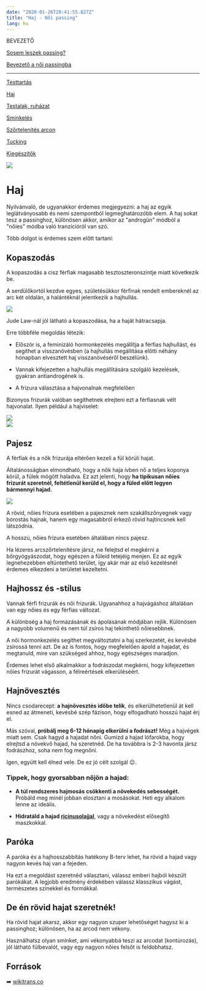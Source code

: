 ```yaml
---
date: "2020-01-26T20:41:55.827Z"
title: "Haj - Női passing"
lang: hu
---
```


<div class="floating-columns">

<div class="floating-bar">

BEVEZETŐ

[Sosem leszek passing?](/#/entry?id=sosem-leszek-passing)

[Bevezető a női passingba](/#/entry?id=feminizalas-passing)

<hr />

[Testtartás](/#/entry?id=feminizalas-testtartas)

[Haj](/#/entry?id=feminizalas-haj)

[Testalak, ruházat](/#/entry?id=feminizalas-testalak)

[Sminkelés](/#/entry?id=feminizalas-sminkeles)

[Szőrtelenítés arcon](/#/entry?id=feminizalas-arc-szortelenites)

[Tucking](/#/entry?id=feminizalas-tucking)

[Kiegészítők](/#/entry?id=feminizalas-kiegeszitok)

</div>

<div class="wiki-content">

<div class="header-image"><img src="assets/images/undraw_medical_care.svg" /></div>

# Haj

Nyilvánvaló, de ugyanakkor érdemes megjegyezni: a haj az egyik leglátványosabb és nemi szempontból legmeghatározóbb elem. A haj sokat tesz a passinghoz, különösen akkor, amikor az "androgün" módból a "nőies" módba való tranzícióról van szó.

Több dolgot is érdemes szem előtt tartani:

## Kopaszodás

A kopaszodás a cisz férfiak magasabb tesztoszteronszintje miatt következik be.

A serdülőkortól kezdve egyes, születésükkor férfinak rendelt embereknél az arc két oldalán, a halántéknál jelentkezik a hajhullás.

<div class="content-image"><img src="assets/images/jude-law.jpg" /></div>

Jude Law-nál jól látható a kopaszodása, ha a haját hátracsapja.

Erre többféle megoldás létezik:

* Először is, a feminizáló hormonkezelés megállítja a férfias hajhullást, és segíthet a visszanövésben (a hajhullás megállítása előtti néhány hónapban elvesztett haj visszanövéséről beszélünk).

* Vannak kifejezetten a hajhullás megállítására szolgáló kezelések, gyakran antiandrogének is.

* A frizura választása a hajvonalnak megfelelően

Bizonyos frizurák valóban segíthetnek elrejteni ezt a férfiasnak vélt hajvonalat. Ilyen például a hajviselet:

<div class="content-image"><img src="assets/images/feminine-hairline-1.png" /></div>

<div class="content-image"><img src="assets/images/feminine-hairline-2.png" /></div>

## Pajesz

A férfiak és a nők frizurája eltérően kezeli a fül körüli hajat.

Általánosságban elmondható, hogy a nők haja ívben nő a teljes koponya körül, a fülek mögött haladva. Ez azt jelenti, hogy **ha tipikusan nőies frizurát szeretnél, feltétlenül kerüld el, hogy a füled előtt legyen bármennyi hajad.**

<div class="content-image"><img src="assets/images/feminine-hairline-3.png" /></div>

A rövid, nőies frizura esetében a pajesznek nem szakállszőnyegnek vagy borostás hajnak, hanem egy magasabbról érkező rövid hajtincsnek kell látszódnia.

A hosszú, nőies frizura esetében általában nincs pajesz. 

Ha lézeres arcszőrtelenítésre jársz, ne felejtsd el megkérni a bőrgyógyászodat, hogy egészen a füleid tetejéig menjen. Ez az egyik legnehezebben eltüntethető terület, így akár már az első kezelésnél érdemes elkezdeni a területet kezeltetni.

## Hajhossz és -stílus

Vannak férfi frizurák és női frizurák. Ugyanahhoz a hajvágáshoz általában van egy nőies és egy férfias változat.

A különbség a haj formázásának és ápolásának módjában rejlik. Különösen a nagyobb volumenű és nem túl zsíros haj tekinthető nőiesebbnek.

A női hormonkezelés segíthet megváltoztatni a haj szerkezetét, és kevésbé zsírossá tenni azt. De az is fontos, hogy megfelelően ápold a hajadat, és megtanuld, mire van szükséged ahhoz, hogy egészséges maradjon.

Érdemes lehet első alkalmakkor a fodrászodat megkérni, hogy kifejezetten nőies frizurát vágasson, a félreértések elkerüléséért.

## Hajnövesztés

Nincs csodarecept: **a hajnövesztés időbe telik**, és elkerülhetetlenül át kell esned az átmeneti, kevésbé szép fázison, hogy elfogadható hosszú hajat érj el.

Más szóval, **próbálj meg 6-12 hónapig elkerülni a fodrászt!** Még a hajvégek miatt sem. Csak hagyd a hajadat nőni. Gumizd a hajad lófarokba, hogy elrejtsd a növekvő hajad, ha szeretnéd. De ha továbbra is 2-3 havonta jársz fodrászhoz, soha nem fog megnőni.

Igen, együtt kell élned vele. De ez jó célt szolgál 😉.

### Tippek, hogy gyorsabban nőjön a hajad:

* **A túl rendszeres hajmosás csökkenti a növekedés sebességét.** Próbáld meg minél jobban elosztani a mosásokat. Heti egy alkalom lenne az ideális.

* **Hidratáld a hajad [ricinusolajjal](/#/entry?id=ricinusolaj)**, vagy a növekedést elősegítő maszkokkal.

## Paróka

A paróka és a hajhosszabbítás hatékony B-terv lehet, ha rövid a hajad vagy nagyon kevés haj van a fejeden.

Ha ezt a megoldást szeretnéd választani, válassz emberi hajból készült parókákat. A legjobb eredmény érdekében válassz klasszikus vágást, természetes színekkel és formákkal.

## De én rövid hajat szeretnék!

Ha rövid hajat akarsz, akkor egy nagyon szuper lehetőséget hagysz ki a passinghoz; különösen, ha az arcod nem vékony.

Használhatsz olyan sminket, ami vékonyabbá teszi az arcodat (kontúrozás), jól látható fülbevalót, vagy egy nagyon nőies felsőt is feldobhatsz.


## Források

➡️ [wikitrans.co](https://wikitrans.co)

</div>